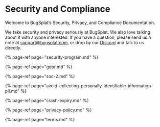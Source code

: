 # Security and Compliance

Welcome to BugSplat’s Security, Privacy, and Compliance Documentation.

We take security and privacy seriously at BugSplat. We also love talking about it with anyone interested. If you have a question, please send us a note at  [support@bugsplat.com,](mailto:support@bugsplat.com) or drop by our [Discord](https://discord.gg/K4KjjRV5ve) and talk to us directly.

{% page-ref page="security-program.md" %}

{% page-ref page="gdpr.md" %}

{% page-ref page="soc-2.md" %}

{% page-ref page="avoid-collecting-personally-identifiable-information-pii.md" %}

{% page-ref page="crash-expiry.md" %}

{% page-ref page="privacy-policy.md" %}

{% page-ref page="terms.md" %}



